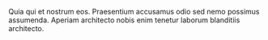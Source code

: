 Quia qui et nostrum eos. Praesentium accusamus odio sed nemo possimus assumenda. Aperiam architecto nobis enim tenetur laborum blanditiis architecto.